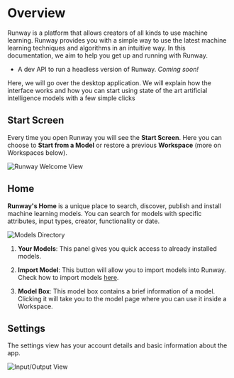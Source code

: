 # Overview

Runway is a platform that allows creators of all kinds to use machine learning. Runway provides you with a simple way to use the latest machine learning techniques and algorithms in an intuitive way. In this documentation, we aim to help you get up and running with Runway.

- A dev API to run a headless version of Runway. *Coming soon!*

Here, we will go over the desktop application. We will explain how the interface works and how you can start using state of the art artificial intelligence models with a few simple clicks


## Start Screen

Every time you open Runway you will see the **Start Screen**. Here you can choose to **Start from a Model** or restore a previous **Workspace** (more on Workspaces below).

![Runway Welcome View](assets/images/views/intro-screen.png)


## Home

**Runway's Home** is a unique place to search, discover, publish and install machine learning models. You can search for models with specific attributes, input types, creator, functionality or date.

![Models Directory](assets/images/views/home-screen-annotated.png)

1) **Your Models**: This panel gives you quick access to already installed models.

2) **Import Model**: This button will allow you to import models into Runway. Check how to import models [here](how-to/importing.md).

3) **Model Box**: This model box contains a brief information of a model. Clicking it will take you to the model page where you can use it inside a Workspace.


## Settings

The settings view has your account details and basic information about the app.

![Input/Output View](assets/images/views/settings.png)
